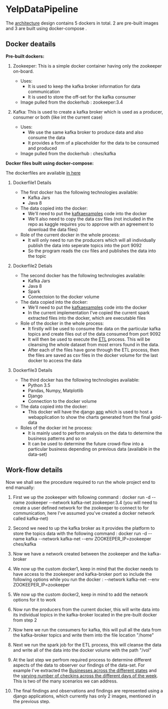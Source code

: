 # YelpDataPipeline

The [architecture](https://github.com/reachprajwal/YelpDataPipeline/blob/master/architecturalDesign.jpg) design contains 5 dockers in total. 2 are pre-built images and 3 are built using docker-compose .

## Docker deatails

**Pre-built dockers:**

1. Zookeeper:
This is a simple docker container having only the zookeeper on-board.
   - Uses:
        - It is used to keep the kafka broker information for data communication
        - It is used to store the off-set for the kafka consumer
   - Image pulled from the dockerhub : zookeeper:3.4
   
2. Kafka:
This is used to create a kafka broker which is used as a producer, consumer or both (like int the current case)
   - Uses:
     - We use the same kafka broker to produce data and also consume the data
     - It provides a form of a placeholder for the data to be consumed and produced
   - Image pulled from the dockerhub : ches/kafka


**Docker files built using docker-compose:**

The dockerfiles are available [in here](https://github.com/reachprajwal/YelpDataPipeline/tree/master/Dockerfiles)

1. Dockerfile1
Details
   - The first docker has the following technologies available:
        - Kafka Jars
        - Java 8
   - The data copied into the docker:
        - We'll need to put the [kafkaexamples](https://github.com/reachprajwal/YelpDataPipeline/tree/master/kafkaexamples) code into the docker
        - We'll also need to copy the data csv files (not included in the repo as kaggle requires you to approve with an agreement to download the data files)
   - Role of the current docker in the whole process:
        - It will only need to run the producers which will all individually publish the data into seperate topics into the port 9092
        - So the program reads the csv files and publishes the data into the topic 
            
2. Dockerfile2
Detials
   - The second docker has the following technologies available:
        - Kafka Jars
        - Java 8
        - Spark
        - Connectoion to the docker volume
   - The data copied into the docker:
        - We'll need to put the [kafkaexamples](https://github.com/reachprajwal/YelpDataPipeline/tree/master/kafkaexamples) code into the docker
        - In the current implementation I've copied the current spark extracted files into the docker, which are executable files
   - Role of the docker in the whole process:
        - It firstly will be used to consume the data on the particular kafka topics and create files out of the data consumed from port 9092
        - It will then be used to execute the [ETL](https://github.com/reachprajwal/YelpDataPipeline/blob/master/src/main/scala/yelpETL/yelpETL.scala) process. This will be cleansing the whole dataset from most errors found in the data.
        - After each of the files have gone through the ETL process, then the files are saved as csv files in the docker volume for the last docker to access the data
            
3. Dockerfile3
Details
   - The third docker has the following technologies available:
        - Python 3.5
        - Pandas, Numpy, Matplotlib
        - Django
        - Connection to the docker volume
   - The data copied into the docker:
        - This docker will have the django [app](https://github.com/reachprajwal/YelpDataPipeline/tree/master/yelpApp) which is used to host a webapplication to show the charts generated from the final gold-data
   - Roles of the docker int he process:
        - It is mainly used to perform analysis on the data to determine the business patterns and so on
        - It can be used to determine the future crowd-flow into a particular business depending on previous data (available in the data-set)
            
## Work-flow details

Now we shall see the procedure required to run the whole project end to end manually:

1. First we up the zookeeper with following command : docker run -d --name zookeeper --network kafka-net zookeeper:3.4 (you will need to create a user defined network for the zookeeper to connect to for communication, here I've assumed you've created a docker network called kafka-net)

2. Second we need to up the kafka broker as it provides the platform to store the topics data with the following command : docker run -d --name kafka --network kafka-net --env ZOOKEEPER_IP=zookeeper ches/kafka

3. Now we have a network created between the zookeeper and the kafka-broker 

4. We now up the custom docker1, keep in mind that the docker needs to have access to the zookeeper and kafka-broker port so include the following options while you run the docker : --network kafka-net --env ZOOKEEPER_IP=zookeeper
    
5. We now up the custom docker2, keep in mind to add the network options for it to work

6. Now run the producers from the current docker, this will write data into its individual topics in the kafka-broker located in the pre-built docker from step 2

7. Now here we run the consumers for kafka, this will pull all the data from the kafka-broker topics and write them into the file location "/home"

8. Next we run the spark job for the ETL process, this will cleanse the data and write all of the data into the docker volume with the path "/vol"

9. At the last step we perfrom required process to determine different aspects of the data to observer our findings of the data-set. For example I've extracted the [Businesses across the different states](https://github.com/reachprajwal/YelpDataPipeline/blob/master/yelpApp/charts/media/businesses.png) and the [varying number of checkins across the different days of the week](https://github.com/reachprajwal/YelpDataPipeline/blob/master/yelpApp/charts/media/checkings.png). This is two of the many scenarios we can address.

10. The final findings and observations and findings are represented using a django applications, which currently has only 2 images, mentioned in the previous step.
